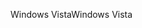 <span data-ttu-id="dc7a9-101">Windows Vista</span><span class="sxs-lookup"><span data-stu-id="dc7a9-101">Windows Vista</span></span>